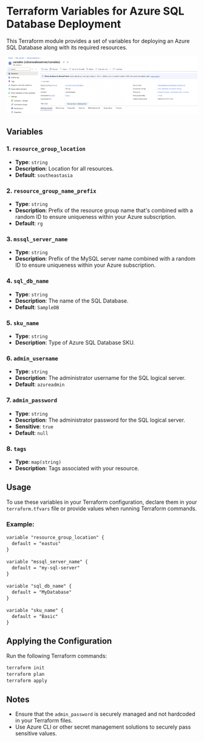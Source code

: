 # Terraform Variables for Azure SQL Database Deployment

This Terraform module provides a set of variables for deploying an Azure SQL Database along with its required resources.

![carsales](/images/database/carsales.png)

## Variables

### 1. `resource_group_location`
- **Type**: `string`
- **Description**: Location for all resources.
- **Default**: `southeastasia`

### 2. `resource_group_name_prefix`
- **Type**: `string`
- **Description**: Prefix of the resource group name that's combined with a random ID to ensure uniqueness within your Azure subscription.
- **Default**: `rg`

### 3. `mssql_server_name`
- **Type**: `string`
- **Description**: Prefix of the MySQL server name combined with a random ID to ensure uniqueness within your Azure subscription.

### 4. `sql_db_name`
- **Type**: `string`
- **Description**: The name of the SQL Database.
- **Default**: `SampleDB`

### 5. `sku_name`
- **Type**: `string`
- **Description**: Type of Azure SQL Database SKU.

### 6. `admin_username`
- **Type**: `string`
- **Description**: The administrator username for the SQL logical server.
- **Default**: `azureadmin`

### 7. `admin_password`
- **Type**: `string`
- **Description**: The administrator password for the SQL logical server.
- **Sensitive**: `true`
- **Default**: `null`

### 8. `tags`
- **Type**: `map(string)`
- **Description**: Tags associated with your resource.

## Usage
To use these variables in your Terraform configuration, declare them in your `terraform.tfvars` file or provide values when running Terraform commands.

### Example:
```hcl
variable "resource_group_location" {
  default = "eastus"
}

variable "mssql_server_name" {
  default = "my-sql-server"
}

variable "sql_db_name" {
  default = "MyDatabase"
}

variable "sku_name" {
  default = "Basic"
}
```

## Applying the Configuration
Run the following Terraform commands:

```sh
terraform init
terraform plan
terraform apply
```

## Notes
- Ensure that the `admin_password` is securely managed and not hardcoded in your Terraform files.
- Use Azure CLI or other secret management solutions to securely pass sensitive values.


